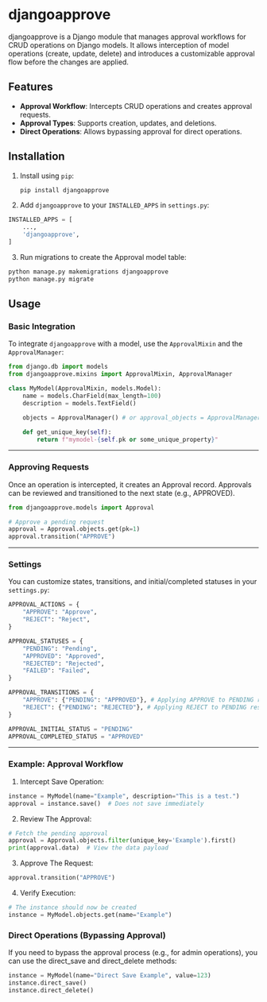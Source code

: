 # djangoapprove

djangoapprove is a Django module that manages approval workflows for CRUD operations on Django models. It allows interception of model operations (create, update, delete) and introduces a customizable approval flow before the changes are applied.

## Features
- **Approval Workflow**: Intercepts CRUD operations and creates approval requests.
- **Approval Types**: Supports creation, updates, and deletions.
- **Direct Operations**: Allows bypassing approval for direct operations.

## Installation

1. Install using `pip`:
   ```bash
   pip install djangoapprove
   ```
2. Add `djangoapprove` to your `INSTALLED_APPS` in `settings.py`:
```python
INSTALLED_APPS = [
    ...,
    'djangoapprove',
]
```
3. Run migrations to create the Approval model table:
```bash
python manage.py makemigrations djangoapprove
python manage.py migrate
```

## Usage

### Basic Integration
To integrate `djangoapprove` with a model, use the `ApprovalMixin` and the `ApprovalManager`:
```python
from django.db import models
from djangoapprove.mixins import ApprovalMixin, ApprovalManager

class MyModel(ApprovalMixin, models.Model):
    name = models.CharField(max_length=100)
    description = models.TextField()

    objects = ApprovalManager() # or approval_objects = ApprovalManager for MyModel.approval_objects.create

    def get_unique_key(self):
        return f"mymodel-{self.pk or some_unique_property}"
```

---
### Approving Requests

Once an operation is intercepted, it creates an Approval record. Approvals can be reviewed and transitioned to the next state (e.g., APPROVED).

```python
from djangoapprove.models import Approval

# Approve a pending request
approval = Approval.objects.get(pk=1)
approval.transition("APPROVE")
```

---
### Settings

You can customize states, transitions, and initial/completed statuses in your `settings.py`:

```python
APPROVAL_ACTIONS = {
    "APPROVE": "Approve",
    "REJECT": "Reject",
}

APPROVAL_STATUSES = {
    "PENDING": "Pending",
    "APPROVED": "Approved",
    "REJECTED": "Rejected",
    "FAILED": "Failed",
}

APPROVAL_TRANSITIONS = {
    "APPROVE": {"PENDING": "APPROVED"}, # Applying APPROVE to PENDING results in APPROVED
    "REJECT": {"PENDING": "REJECTED"}, # Applying REJECT to PENDING results in REJECTED
}

APPROVAL_INITIAL_STATUS = "PENDING"
APPROVAL_COMPLETED_STATUS = "APPROVED"
```

---

### Example: Approval Workflow

1. Intercept Save Operation:
```python
instance = MyModel(name="Example", description="This is a test.")
approval = instance.save()  # Does not save immediately
```

2. Review The Approval:
```python
# Fetch the pending approval
approval = Approval.objects.filter(unique_key='Example').first()
print(approval.data)  # View the data payload
```

3. Approve The Request:
```python
approval.transition("APPROVE")
```

4. Verify Execution:
```python
# The instance should now be created
instance = MyModel.objects.get(name="Example")
```

### Direct Operations (Bypassing Approval)
If you need to bypass the approval process (e.g., for admin operations), you can use the direct_save and direct_delete methods:
```python
instance = MyModel(name="Direct Save Example", value=123)
instance.direct_save()
instance.direct_delete()
```
